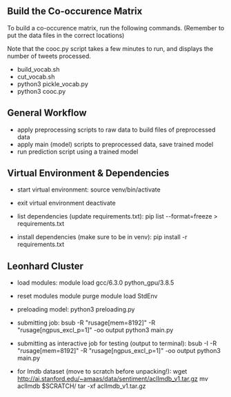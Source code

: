 ## Build the Co-occurence Matrix

To build a co-occurence matrix, run the following commands.  (Remember to put the data files
in the correct locations)

Note that the cooc.py script takes a few minutes to run, and displays the number of tweets processed.

- build_vocab.sh
- cut_vocab.sh
- python3 pickle_vocab.py
- python3 cooc.py

## General Workflow

- apply preprocessing scripts to raw data to build files of preprocessed data
- apply main (model) scripts to preprocessed data, save trained model
- run prediction script using a trained model

## Virtual Environment & Dependencies

- start virtual environment:
source venv/bin/activate

- exit virtual environment
deactivate

- list dependencies (update requirements.txt):
pip list --format=freeze > requirements.txt

- install dependencies (make sure to be in venv):
pip install -r requirements.txt

## Leonhard Cluster

- load modules:
module load gcc/6.3.0 python_gpu/3.8.5

- reset modules
module purge
module load StdEnv

- preloading model:
python3 preloading.py

- submitting job:
bsub -R "rusage[mem=8192]" -R "rusage[ngpus_excl_p=1]" -oo output python3 main.py

- submitting as interactive job for testing (output to terminal):
bsub -I -R "rusage[mem=8192]" -R "rusage[ngpus_excl_p=1]" -oo output python3 main.py

- for Imdb dataset (move to scratch before unpacking!):
wget http://ai.stanford.edu/~amaas/data/sentiment/aclImdb_v1.tar.gz
mv aclImdb $SCRATCH/
tar -xf aclImdb_v1.tar.gz